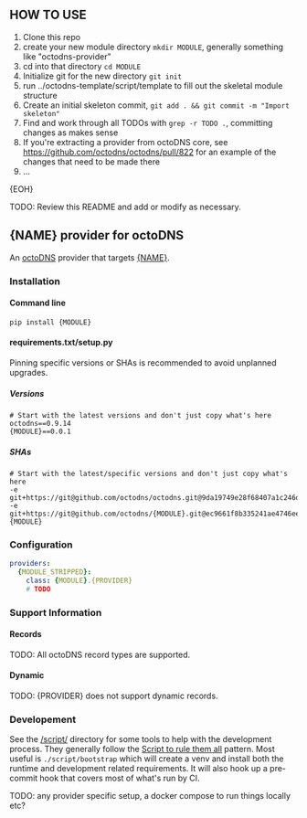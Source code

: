## HOW TO USE

1. Clone this repo
1. create your new module directory `mkdir MODULE`, generally something like "octodns-provider"
1. cd into that directory `cd MODULE`
1. Initialize git for the new directory `git init`
1. run ../octodns-template/script/template to fill out the skeletal module structure
1. Create an initial skeleton commit, `git add . && git commit -m "Import skeleton"`
1. Find and work through all TODOs with `grep -r TODO .`, committing changes as makes sense
1. If you're extracting a provider from octoDNS core, see https://github.com/octodns/octodns/pull/822 for an example of the changes that need to be made there
1. ...

{EOH}

TODO: Review this README and add or modify as necessary.

## {NAME} provider for octoDNS

An [octoDNS](https://github.com/octodns/octodns/) provider that targets [{NAME}]({LINK}).

### Installation

#### Command line

```
pip install {MODULE}
```

#### requirements.txt/setup.py

Pinning specific versions or SHAs is recommended to avoid unplanned upgrades.

##### Versions

```
# Start with the latest versions and don't just copy what's here
octodns==0.9.14
{MODULE}==0.0.1
```

##### SHAs

```
# Start with the latest/specific versions and don't just copy what's here
-e git+https://git@github.com/octodns/octodns.git@9da19749e28f68407a1c246dfdf65663cdc1c422#egg=octodns
-e git+https://git@github.com/octodns/{MODULE}.git@ec9661f8b335241ae4746eea467a8509205e6a30#egg={MODULE}
```

### Configuration

```yaml
providers:
  {MODULE_STRIPPED}:
    class: {MODULE}.{PROVIDER}
    # TODO
```

### Support Information

#### Records

TODO: All octoDNS record types are supported.

#### Dynamic

TODO: {PROVIDER} does not support dynamic records.

### Developement

See the [/script/](/script/) directory for some tools to help with the development process. They generally follow the [Script to rule them all](https://github.com/github/scripts-to-rule-them-all) pattern. Most useful is `./script/bootstrap` which will create a venv and install both the runtime and development related requirements. It will also hook up a pre-commit hook that covers most of what's run by CI.

TODO: any provider specific setup, a docker compose to run things locally etc?
